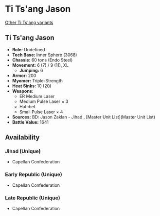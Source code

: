 # Ti Ts'ang Jason 

[Other Ti Ts'ang variants](../ti_tsang.md) 

## Ti Ts'ang Jason 

- **Role:** Undefined 
- **Tech Base:** Inner Sphere (3068) 
- **Chassis:** 60 tons (Endo Steel) 
- **Movement:** 6 (7) / 9 (11), XL 
  - **Jumping:** 6 
- **Armor:** 200 
- **Myomer:** Triple-Strength 
- **Heat Sinks:** 10 (20) 
- **Weapons:** 
  - ER Medium Laser 
  - Medium Pulse Laser × 3 
  - Hatchet 
  - Small Pulse Laser × 4 
- **Sources:** BD: Jason Zaklan - Jihad , [Master Unit List](Master Unit List) 
- **Battle Value:** 1641 

## Availability 

### Jihad (Unique) 

- Capellan Confederation 

### Early Republic (Unique) 

- Capellan Confederation 

### Late Republic (Unique) 

- Capellan Confederation 

